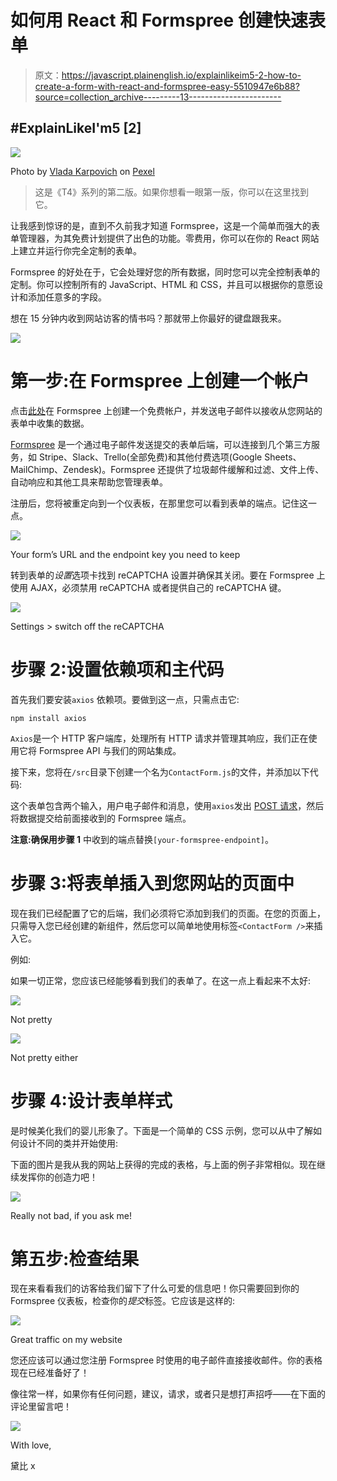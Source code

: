 # 如何用 React 和 Formspree 创建快速表单

> 原文：<https://javascript.plainenglish.io/explainlikeim5-2-how-to-create-a-form-with-react-and-formspree-easy-5510947e6b88?source=collection_archive---------13----------------------->

## #ExplainLikeI'm5 [2]

![](img/2b7d2bec1f40db76ff6c5ebdf2902823.png)

Photo by [Vlada Karpovich](https://www.pexels.com/es-es/@vlada-karpovich?utm_content=attributionCopyText&utm_medium=referral&utm_source=pexels) on [Pexel](https://www.pexels.com/es-es/foto/hombre-persona-taza-relajacion-4050469/?utm_content=attributionCopyText&utm_medium=referral&utm_source=pexels)

> 这是《T4》系列的第二版。如果你想看一眼第一版，你可以在这里找到它。

让我感到惊讶的是，直到不久前我才知道 Formspree，这是一个简单而强大的表单管理器，为其免费计划提供了出色的功能。零费用，你可以在你的 React 网站上建立并运行你完全定制的表单。

Formspree 的好处在于，它会处理好您的所有数据，同时您可以完全控制表单的定制。你可以控制所有的 JavaScript、HTML 和 CSS，并且可以根据你的意愿设计和添加任意多的字段。

想在 15 分钟内收到网站访客的情书吗？那就带上你最好的键盘跟我来。

![](img/a8ec5c8f09bcd0403aac8e19990c2f2c.png)

# 第一步:在 Formspree 上创建一个帐户

点击[此处](https://formspree.io/register)在 Formspree 上创建一个免费帐户，并发送电子邮件以接收从您网站的表单中收集的数据。

[Formspree](https://formspree.io/) 是一个通过电子邮件发送提交的表单后端，可以连接到几个第三方服务，如 Stripe、Slack、Trello(全部免费)和其他付费选项(Google Sheets、MailChimp、Zendesk)。Formspree 还提供了垃圾邮件缓解和过滤、文件上传、自动响应和其他工具来帮助您管理表单。

注册后，您将被重定向到一个仪表板，在那里您可以看到表单的端点。记住这一点。

![](img/f562436c38308578c1a94c96fc721544.png)

Your form’s URL and the endpoint key you need to keep

转到表单的*设置*选项卡找到 reCAPTCHA 设置并确保其关闭。要在 Formspree 上使用 AJAX，必须禁用 reCAPTCHA 或者提供自己的 reCAPTCHA 键。

![](img/7e4f6496346ace9d812d44c42cd88de1.png)

Settings > switch off the reCAPTCHA

# 步骤 2:设置依赖项和主代码

首先我们要安装`axios` 依赖项。要做到这一点，只需点击它:

```
npm install axios
```

`Axios`是一个 HTTP 客户端库，处理所有 HTTP 请求并管理其响应，我们正在使用它将 Formspree API 与我们的网站集成。

接下来，您将在`/src`目录下创建一个名为`ContactForm.js`的文件，并添加以下代码:

这个表单包含两个输入，用户电子邮件和消息，使用`axios`发出 [POST 请求](https://developer.mozilla.org/en-US/docs/Web/HTTP/Methods/POST)，然后将数据提交给前面接收到的 Formspree 端点。

**注意:**确保用**步骤 1** 中收到的端点替换`[your-formspree-endpoint]`。

# 步骤 3:将表单插入到您网站的页面中

现在我们已经配置了它的后端，我们必须将它添加到我们的页面。在您的页面上，只需导入您已经创建的新组件，然后您可以简单地使用标签`<ContactForm />`来插入它。

例如:

如果一切正常，您应该已经能够看到我们的表单了。在这一点上看起来不太好:

![](img/4fc38968c7d188b6b78292d9ebab5285.png)

Not pretty

![](img/554f766c4e017a3aadef30cdde2d8695.png)

Not pretty either

# 步骤 4:设计表单样式

是时候美化我们的婴儿形象了。下面是一个简单的 CSS 示例，您可以从中了解如何设计不同的类并开始使用:

下面的图片是我从我的网站上获得的完成的表格，与上面的例子非常相似。现在继续发挥你的创造力吧！

![](img/97cc766258428121a87adb06f13b77ff.png)

Really not bad, if you ask me!

# 第五步:检查结果

现在来看看我们的访客给我们留下了什么可爱的信息吧！你只需要回到你的 Formspree 仪表板，检查你的*提交*标签。它应该是这样的:

![](img/3bd535d3ab7b259c6577d43b8e21b49d.png)

Great traffic on my website

您还应该可以通过您注册 Formspree 时使用的电子邮件直接接收邮件。你的表格现在已经准备好了！

像往常一样，如果你有任何问题，建议，请求，或者只是想打声招呼——在下面的评论里留言吧！

![](img/1bc918e64f84375eadf096b1eb3fa0e2.png)

With love,

黛比 x
